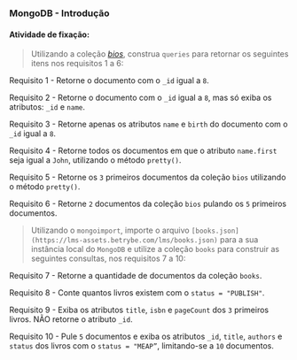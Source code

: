 ###  MongoDB - Introdução

####  Atividade de fixação:
> Utilizando a coleção _[bios](https://www.mongodb.com/docs/manual/reference/bios-example-collection/)_, construa `queries` para retornar os seguintes itens nos requisitos 1 a 6:

Requisito 1 - Retorne o documento com o `_id` igual a `8`.

Requisito 2 - Retorne o documento com o `_id` igual a `8`, mas só exiba os atributos: `_id` e `name`.

Requisito 3 - Retorne apenas os atributos `name` e `birth` do documento com o `_id` igual a `8`.

Requisito 4 - Retorne todos os documentos em que o atributo `name.first` seja igual a `John`, utilizando o método `pretty()`.

Requisito 5 - Retorne os `3` primeiros documentos da coleção `bios` utilizando o método `pretty()`.

Requisito 6 - Retorne `2` documentos da coleção `bios` pulando os `5` primeiros documentos.

> Utilizando o `mongoimport`, importe o arquivo `[books.json](https://lms-assets.betrybe.com/lms/books.json)` para a sua instância local do `MongoDB` e utilize a coleção `books` para construir as seguintes consultas, nos requisitos 7 a 10:

Requisito 7 - Retorne a quantidade de documentos da coleção `books`.

Requisito 8 - Conte quantos livros existem com o `status = "PUBLISH"`.

Requisito 9 - Exiba os atributos `title`, `isbn` e `pageCount` dos `3` primeiros livros. NÃO retorne o atributo `_id`.

Requisito 10 - Pule `5` documentos e exiba os atributos `_id`, `title`, `authors` e `status` dos livros com o `status = "MEAP”`, limitando-se a `10` documentos.





